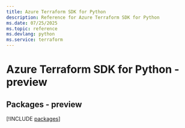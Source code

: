 ```yaml
---
title: Azure Terraform SDK for Python
description: Reference for Azure Terraform SDK for Python
ms.date: 07/25/2025
ms.topic: reference
ms.devlang: python
ms.service: terraform
---
```

# Azure Terraform SDK for Python - preview
## Packages - preview
[!INCLUDE [packages](terraform-index.md)]